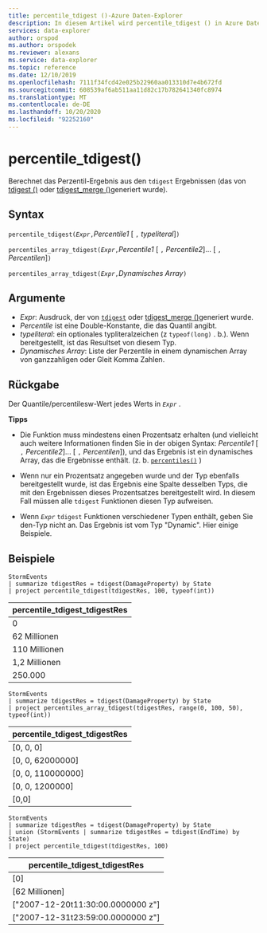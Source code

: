 ```yaml
---
title: percentile_tdigest ()-Azure Daten-Explorer
description: In diesem Artikel wird percentile_tdigest () in Azure Daten-Explorer beschrieben.
services: data-explorer
author: orspod
ms.author: orspodek
ms.reviewer: alexans
ms.service: data-explorer
ms.topic: reference
ms.date: 12/10/2019
ms.openlocfilehash: 7111f34fcd42e025b22960aa013310d7e4b672fd
ms.sourcegitcommit: 608539af6ab511aa11d82c17b782641340fc8974
ms.translationtype: MT
ms.contentlocale: de-DE
ms.lasthandoff: 10/20/2020
ms.locfileid: "92252160"
---
```

# <a name="percentile_tdigest"></a>percentile_tdigest()

Berechnet das Perzentil-Ergebnis aus den `tdigest` Ergebnissen (das von [tdigest ()](tdigest-aggfunction.md) oder [tdigest_merge ()](tdigest-merge-aggfunction.md)generiert wurde).

## <a name="syntax"></a>Syntax

`percentile_tdigest(`*`Expr`*`,`*Percentile1* [ `,` *typeliteral*]`)`

`percentiles_array_tdigest(`*`Expr`*`,`*Percentile1* [ `,` *Percentile2*]... [ `,` *Percentilen*]`)`

`percentiles_array_tdigest(`*`Expr`*`,`*Dynamisches Array*`)`

## <a name="arguments"></a>Argumente

* *Expr*: Ausdruck, der von [`tdigest`](tdigest-aggfunction.md) oder [tdigest_merge ()](tdigest-merge-aggfunction.md)generiert wurde.
* *Percentile* ist eine Double-Konstante, die das Quantil angibt.
* *typeliteral*: ein optionales typliteralzeichen (z `typeof(long)` . b.). Wenn bereitgestellt, ist das Resultset von diesem Typ. 
* *Dynamisches Array*: Liste der Perzentile in einem dynamischen Array von ganzzahligen oder Gleit Komma Zahlen.

## <a name="returns"></a>Rückgabe

Der Quantile/percentilesw-Wert jedes Werts in *`Expr`* .

**Tipps**

* Die Funktion muss mindestens einen Prozentsatz erhalten (und vielleicht auch weitere Informationen finden Sie in der obigen Syntax: *Percentile1* [ `,` *Percentile2*]... [ `,` *Percentilen*]), und das Ergebnis ist ein dynamisches Array, das die Ergebnisse enthält. (z. b. [`percentiles()`](percentiles-aggfunction.md) )
  
* Wenn nur ein Prozentsatz angegeben wurde und der Typ ebenfalls bereitgestellt wurde, ist das Ergebnis eine Spalte desselben Typs, die mit den Ergebnissen dieses Prozentsatzes bereitgestellt wird. In diesem Fall müssen alle `tdigest` Funktionen diesen Typ aufweisen.

* Wenn *`Expr`* `tdigest` Funktionen verschiedener Typen enthält, geben Sie den-Typ nicht an. Das Ergebnis ist vom Typ "Dynamic". Hier einige Beispiele.

## <a name="examples"></a>Beispiele

<!-- csl: https://help.kusto.windows.net:443/Samples -->
```kusto
StormEvents
| summarize tdigestRes = tdigest(DamageProperty) by State
| project percentile_tdigest(tdigestRes, 100, typeof(int))
```

|percentile_tdigest_tdigestRes|
|---|
|0|
|62 Millionen|
|110 Millionen|
|1,2 Millionen|
|250.000|

<!-- csl: https://help.kusto.windows.net:443/Samples -->
```kusto
StormEvents
| summarize tdigestRes = tdigest(DamageProperty) by State
| project percentiles_array_tdigest(tdigestRes, range(0, 100, 50), typeof(int))
```

|percentile_tdigest_tdigestRes|
|---|
|[0, 0, 0]|
|[0, 0, 62000000]|
|[0, 0, 110000000]|
|[0, 0, 1200000]|
|[0,0]|

<!-- csl: https://help.kusto.windows.net:443/Samples -->
```kusto
StormEvents
| summarize tdigestRes = tdigest(DamageProperty) by State
| union (StormEvents | summarize tdigestRes = tdigest(EndTime) by State)
| project percentile_tdigest(tdigestRes, 100)
```

|percentile_tdigest_tdigestRes|
|---|
|[0]|
|[62 Millionen]|
|["2007-12-20t11:30:00.0000000 z"]|
|["2007-12-31t23:59:00.0000000 z"]|
